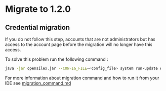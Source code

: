 # Migrate to 1.2.0

## Credential migration

If you do not follow this step, accounts that are not administrators but has access to the account page before the migration will no longer have this access.

To solve this problem run the following command :

```bash
java -jar opensilex.jar --CONFIG_FILE=<config_file> system run-update AddAccountCredentialsToProfilWithUserCredential
```

For more information about migration command and how to run it from your IDE see [migration_command.md](../how-to/migration_command.md)